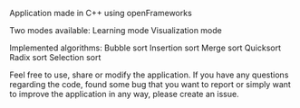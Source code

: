Application made in C++ using openFrameworks

Two modes available:
Learning mode
Visualization mode

Implemented algorithms:
Bubble sort
Insertion sort
Merge sort
Quicksort
Radix sort
Selection sort

Feel free to use, share or modify the application. If you have any questions regarding the code, found some bug that you want to report or simply want to improve the application in any way, please create an issue.

<!--
**sortingvisualization/SortingVisualization** is a ✨ _special_ ✨ repository because its `README.md` (this file) appears on your GitHub profile.

Here are some ideas to get you started:

- 🔭 I’m currently working on ...
- 🌱 I’m currently learning ...
- 👯 I’m looking to collaborate on ...
- 🤔 I’m looking for help with ...
- 💬 Ask me about ...
- 📫 How to reach me: ...
- 😄 Pronouns: ...
- ⚡ Fun fact: ...
-->
